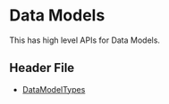 # Data Models

This has high level APIs for Data Models.

## Header File

- [DataModelTypes](https://github.com/SiliconLabs/matter_extension/blob/main/src/lib/core/DataModelTypes.h)